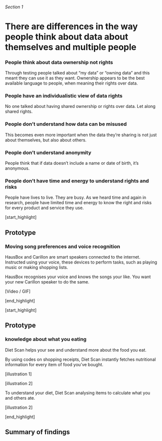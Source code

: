 ###### Section 1
# There are differences in the way people think about data about themselves and multiple people

### People think about data ownership not rights
Through testing people talked about “my data” or “owning data” and this meant they can use it as they want. Ownership appears to be the best available language to people, when meaning their rights over data.

### People have an individualistic view of data rights
No one talked about having shared ownership or rights over data. Let along shared rights.

### People don’t understand how data can be misused 
This becomes even more important when the data they’re sharing is not just about themselves, but also about others. 

### People don’t understand anonymity 
People think that if data doesn’t include a name or date of birth, it’s anonymous. 

### People don’t have time and energy to understand rights and risks
People have lives to live. They are busy. As we heard time and again in research, people have limited time and energy to know the right and risks for every product and service they use. 


[start_highlight]

## Prototype
### Moving song preferences and voice recognition

HausBox and Carillon are smart speakers connected to the internet. Instructed using your voice, these devices to perform tasks, such as playing music or making shopping lists. 

HausBox recognises your voice and knows the songs your like. You want your new Carillon speaker to do the same.

[Video / GIF]


[end_highlight]

[start_highlight]

## Prototype
### knowledge about what you eating

Diet Scan helps your see and understand more about the food you eat. 

By using codes on shopping receipts, Diet Scan instantly fetches nutritional information for every item of food you’ve bought. 

[illustration 1]

[illustration 2]

To understand your diet, Diet Scan analysing items to calculate what you and others ate. 

[illustration 2]



[end_highlight]

## Summary of findings


